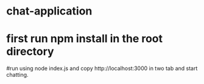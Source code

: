 # chat-application

# first run npm install in the root directory
#run using node index.js and copy http://localhost:3000 in two tab and start chatting.
